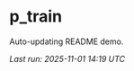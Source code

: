 # p_train

Auto-updating README demo.

<!--START_SECTION:status-->
_Last run: 2025-11-01 14:19 UTC_
<!--END_SECTION:status-->
































































































































































































































































































































































































































































































































































































































































































































































































































































































































































































































































































































































































































































































































































































































































































































































































































